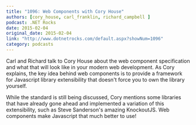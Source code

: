 ```yaml
---
title: "1096: Web Components with Cory House"
authors: [cory_house, carl_franklin, richard_campbell ]
podcast: .NET Rocks
date: 2015-02-04
original_date: 2015-02-04
link: "http://www.dotnetrocks.com/default.aspx?showNum=1096"
category: podcasts
---
```


Carl and Richard talk to Cory House about the web component specification and what that will look like in your modern web development. As Cory explains, the key idea behind web components is to provide a framework for Javascript library extensibility that doesn't force you to own the library yourself.

<!-- Excerpt -->

While the standard is still being discussed, Cory mentions some libraries that have already gone ahead and implemented a variation of this extensibility, such as Steve Sanderson's amazing KnockoutJS. Web components make Javascript that much better to use!
